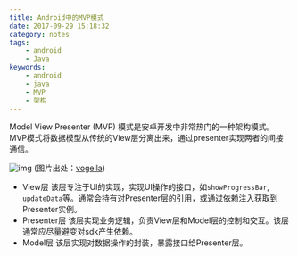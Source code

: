```yaml
---
title: Android中的MVP模式
date: 2017-09-29 15:18:32
category: notes
tags:
    - android
    - Java
keywords:
    - android
    - java
    - MVP
    - 架构
---
```


Model View Presenter (MVP) 模式是安卓开发中非常热门的一种架构模式。MVP模式将数据模型从传统的View层分离出来，通过presenter实现两者的间接通信。

![img](/img/2017-09-29-MVP-in-Android.png)
(图片出处：[vogella](http://www.vogella.com/tutorials/AndroidArchitecture/article.html))

* View层 该层专注于UI的实现，实现UI操作的接口，如`showProgressBar`, `updateData`等。通常会持有对Presenter层的引用，或通过依赖注入获取到Presenter实例。
* Presenter层 该层实现业务逻辑，负责View层和Model层的控制和交互。该层通常应尽量避变对sdk产生依赖。
* Model层 该层实现对数据操作的封装，暴露接口给Presenter层。
<!--stackedit_data:
eyJoaXN0b3J5IjpbMTI1MzQxMzExNSwtNDk1MDg0MjA3XX0=
-->